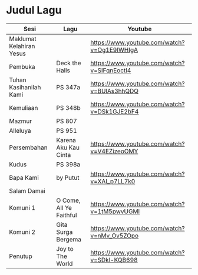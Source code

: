 # Judul Lagu

| Sesi                     | Lagu                    | Youtube                                     |
| ------------------------ | ----------------------- | ------------------------------------------- |
| Maklumat Kelahiran Yesus |                         | https://www.youtube.com/watch?v=Og1E9IWHIgA |
| Pembuka                  | Deck the Halls          | https://www.youtube.com/watch?v=SIFqnEoctI4 |
| Tuhan Kasihanilah Kami   | PS 347a                 | https://www.youtube.com/watch?v=BUlAs3hhQDQ |
| Kemuliaan                | PS 348b                 | https://www.youtube.com/watch?v=DSk1GJE2bF4 |
| Mazmur                   | PS 807                  |                                             |
| Alleluya                 | PS 951                  |                                             |
| Persembahan              | Karena Aku Kau Cinta    | https://www.youtube.com/watch?v=V4EZizeoOMY |
| Kudus                    | PS 398a                 |                                             |
| Bapa Kami                | by Putut                | https://www.youtube.com/watch?v=XAI_p7LL7k0 |
| Salam Damai              |                         |                                             |
| Komuni 1                 | O Come, All Ye Faithful | https://www.youtube.com/watch?v=1tM5pwvUGMI |
| Komuni 2                 | Gita Surga Bergema      | https://www.youtube.com/watch?v=nMv_Ov5ZOpo |
| Penutup                  | Joy to The World        | https://www.youtube.com/watch?v=SDkl-KQB698 |
